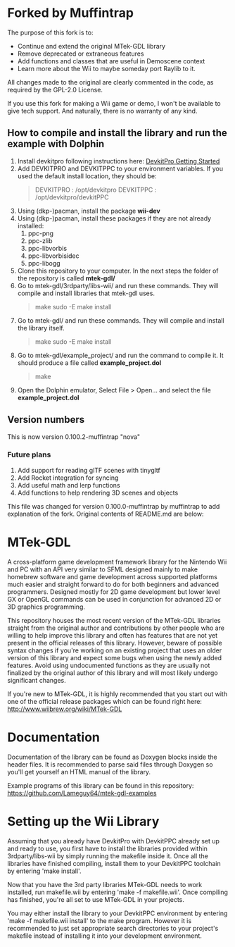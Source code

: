 
# Forked by Muffintrap
The purpose of this fork is to:
* Continue and extend the original MTek-GDL library
* Remove deprecated or extraneous features
* Add functions and classes that are useful in Demoscene context
* Learn more about the Wii to maybe someday port Raylib to it.

All changes made to the original are clearly commented in the code, as required by the GPL-2.0 License.

If you use this fork for making a Wii game or demo, I won't be available to give tech support. And naturally, there is no warranty of any kind.

## How to compile and install the library and run the example with Dolphin
1. Install devkitpro following instructions here: [DevkitPro Getting Started](https://devkitpro.org/wiki/Getting_Started)
2. Add DEVKITPRO and DEVKITPPC to your environment variables. If you used the default install location, they should be:
	> DEVKITPRO : /opt/devkitpro
	> DEVKITPPC : /opt/devkitpro/devkitPPC
3. Using (dkp-)pacman, install the package **wii-dev**
4. Using (dkp-)pacman, install these packages if they are not already installed:
	1. ppc-png
	2. ppc-zlib
	3. ppc-libvorbis
	4. ppc-libvorbisidec
	5. ppc-libogg
5. Clone this repository to your computer. In the next steps the folder of the repository is called **mtek-gdl/**
5. Go to mtek-gdl/3rdparty/libs-wii/ and run these commands. They will compile and install libraries that mtek-gdl uses.
	> make
	> sudo -E make install
6. Go to mtek-gdl/ and run these commands. They will compile and install the library itself.
	> make
	> sudo -E make install
7. Go to mtek-gdl/example_project/ and run the command to compile it. It should produce a file called **example_project.dol**
	> make
8. Open the Dolphin emulator, Select File > Open... and select the file **example_project.dol**


## Version numbers
This is now version 0.100.2-muffintrap "nova"

### Future plans
1. Add support for reading glTF scenes with tinygltf
2. Add Rocket integration for syncing
3. Add useful math and lerp functions
4. Add functions to help rendering 3D scenes and objects

This file was changed for version 0.100.0-muffintrap by muffintrap to add explanation of the fork.
Original contents of README.md are below:

# MTek-GDL
A cross-platform game development framework library for the Nintendo Wii and PC with an API very similar to SFML designed mainly to make homebrew software and game development across supported platforms much easier and straight forward to do for both beginners and advanced programmers. Designed mostly for 2D game development but lower level GX or OpenGL commands can be used in conjunction for advanced 2D or 3D graphics programming.

This repository houses the most recent version of the MTek-GDL libraries straight from the original author and contributions by other people who are willing to help improve this library and often has features that are not yet present in the official releases of this library. However, beware of possible syntax changes if you're working on an existing project that uses an older version of this library and expect some bugs when using the newly added features. Avoid using undocumented functions as they are usually not finalized by the original author of this library and will most likely undergo significant changes.

If you're new to MTek-GDL, it is highly recommended that you start out with one of the official release packages which can be found right here: http://www.wiibrew.org/wiki/MTek-GDL

# Documentation
Documentation of the library can be found as Doxygen blocks inside the header files. It is recommended to parse said files through Doxygen so you'll get yourself an HTML manual of the library.

Example programs of this library can be found in this repository:
https://github.com/Lameguy64/mtek-gdl-examples

# Setting up the Wii Library
Assuming that you already have DevkitPro with DevkitPPC already set up and ready to use, you first have to install the libraries provided within 3rdparty/libs-wii by simply running the makefile inside it. Once all the libraries have finished compiling, install them to your DevkitPPC toolchain by entering 'make install'.

Now that you have the 3rd party libraries MTek-GDL needs to work installed, run makefile.wii by entering 'make -f makefile.wii'. Once compiling has finished, you're all set to use MTek-GDL in your projects.

You may either install the library to your DevkitPPC environment by entering 'make -f makefile.wii install' to the make program. However it is recommended to just set appropriate search directories to your project's makefile instead of installing it into your development environment.
